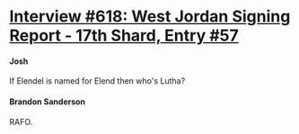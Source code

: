 # [Interview #618: West Jordan Signing Report - 17th Shard, Entry #57](https://www.theoryland.com/intvmain.php?i=618#57)

#### Josh

If Elendel is named for Elend then who's Lutha?

#### Brandon Sanderson

RAFO.

